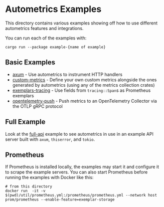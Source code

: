 # Autometrics Examples

This directory contains various examples showing off how to use different autometrics features and integrations.

You can run each of the examples with:
```shell
cargo run --package example-{name of example}
```

## Basic Examples

- [axum](./axum) - Use autometrics to instrument HTTP handlers
- [custom-metrics](./custom-metrics/) - Define your own custom metrics alongside the ones generated by autometrics (using any of the metrics collection crates)
- [exemplars-tracing](./exemplars-tracing/) - Use fields from `tracing::Span`s as Prometheus exemplars
- [opentelemetry-push](./opentelemetry-push/) - Push metrics to an OpenTelemetry Collector via the OTLP gRPC protocol

## Full Example

Look at the [full-api](./full-api) example to see autometrics in use in an example API server built with `axum`, `thiserror`, and `tokio`.

## Prometheus

If Prometheus is installed locally, the examples may start it and configure it to scrape the example servers. You can also start Prometheus before running the examples with Docker like this:

```
# from this directory
docker run  -it -v $(pwd)/util/prometheus.yml:/prometheus/prometheus.yml --network host prom/prometheus --enable-feature=exemplar-storage
```
